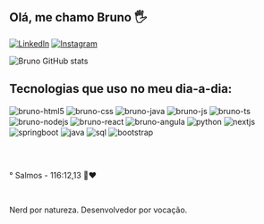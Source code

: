 ## Olá, me chamo Bruno 🖐️

[![Linkedln](https://img.shields.io/badge/LinkedIn-0077B5?style=for-the-badge&logo=linkedin&logoColor=white
)](https://www.linkedin.com)
[![Instagram](https://img.shields.io/badge/Instagram-E4405F?style=for-the-badge&logo=instagram&logoColor=white)](https://instagram.com/bruno_belarmino_/)

![Bruno GitHub stats](https://github-readme-stats.vercel.app/api?username=BrunoBelarmino007&show_icons=true&theme=tokyonight&count_private=true)

## Tecnologias que uso no meu dia-a-dia:

 <div style="display: inline_block">
  <img align="center" alt="bruno-html5" src="https://img.shields.io/badge/HTML5-E34F26?style=for-the-badge&logo=html5&logoColor=white" />
  <img align="center" alt="bruno-css" src="https://img.shields.io/badge/CSS3-1572B6?style=for-the-badge&logo=css3&logoColor=white" />
  <img align="center" alt="bruno-java" src="https://img.shields.io/badge/Java-ED8B00?style=for-the-badge&logo=openjdk&logoColor=white" />
  <img align="center" alt="bruno-js" src="https://img.shields.io/badge/JavaScript-F7DF1E?style=for-the-badge&logo=javascript&logoColor=black" />
  <img align="center" alt="bruno-ts" src="https://img.shields.io/badge/TypeScript-007ACC?style=for-the-badge&logo=typescript&logoColor=white" />
  <img align="center" alt="bruno-nodejs" src="https://img.shields.io/badge/Node.js-43853D?style=for-the-badge&logo=node.js&logoColor=white" />
  <img align="center" alt="bruno-react" src="https://img.shields.io/badge/React-20232A?style=for-the-badge&logo=react&logoColor=61DAFB" />
  <img align="center" alt="bruno-angula" src="https://img.shields.io/badge/Angular-DD0031?style=for-the-badge&logo=angular&logoColor=white " />

  <!-- Python -->
<img align="center" alt="python" src="https://img.shields.io/badge/Python-3776AB?style=for-the-badge&logo=python&logoColor=white" />

<!-- Next.js -->
<img align="center" alt="nextjs" src="https://img.shields.io/badge/Next.js-000000?style=for-the-badge&logo=nextdotjs&logoColor=white" />

<!-- SpringBoot -->
<img align="center" alt="springboot" src="https://img.shields.io/badge/SpringBoot-6DB33F?style=for-the-badge&logo=springboot&logoColor=white" />

<!-- Java -->
<img align="center" alt="java" src="https://img.shields.io/badge/Java-007396?style=for-the-badge&logo=java&logoColor=white" />

<!-- SQL -->
<img align="center" alt="sql" src="https://img.shields.io/badge/SQL-4479A1?style=for-the-badge&logo=mysql&logoColor=white" />

<!-- Bootstrap -->
<img align="center" alt="bootstrap" src="https://img.shields.io/badge/Bootstrap-7952B3?style=for-the-badge&logo=bootstrap&logoColor=white" />

</div>

##

<br/>

° Salmos - 116:12,13 📖❤️ 

<br/>

Nerd por natureza. Desenvolvedor por vocação.
